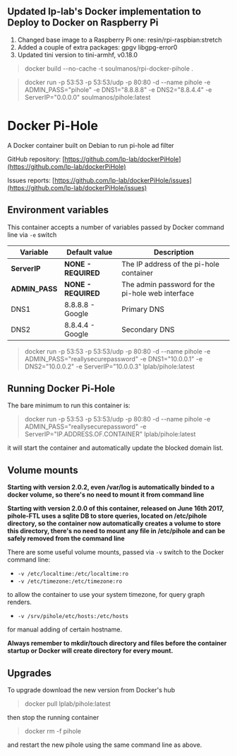 ## Updated lp-lab's Docker implementation to Deploy to Docker on Raspberry Pi

1. Changed base image to a Raspberry Pi one: resin/rpi-raspbian:stretch
2. Added a couple of extra packages: gpgv libgpg-error0
3. Updated tini version to tini-armhf, v0.18.0

> docker build --no-cache -t soulmanos/rpi-docker-pihole .

> docker run -p 53:53 -p 53:53/udp -p 80:80 -d --name pihole -e ADMIN_PASS="pihole" -e DNS1="8.8.8.8" -e DNS2="8.8.4.4" -e ServerIP="0.0.0.0" soulmanos/pihole:latest

# Docker Pi-Hole

A Docker container built on Debian to run pi-hole ad filter

GitHub repository: [https://github.com/lp-lab/dockerPiHole](https://github.com/lp-lab/dockerPiHole)

Issues reports: [https://github.com/lp-lab/dockerPiHole/issues](https://github.com/lp-lab/dockerPiHole/issues)

## Environment variables

This container accepts a number of variables passed by Docker command line via
`-e` switch

Variable       | Default value       | Description
---------------|---------------------|----------------------------------------
**ServerIP**   | **NONE - REQUIRED** | The IP address of the pi-hole container
**ADMIN_PASS** | **NONE - REQUIRED** | The admin password for the pi-hole web interface
DNS1           | 8.8.8.8 - Google    | Primary DNS
DNS2           | 8.8.4.4 - Google    | Secondary DNS

> docker run -p 53:53 -p 53:53/udp -p 80:80 -d
--name pihole -e ADMIN_PASS="reallysecurepassword" -e DNS1="10.0.0.1"
-e DNS2="10.0.0.2" -e ServerIP="10.0.0.3" lplab/pihole:latest

## Running Docker Pi-Hole

The bare minimum to run this container is:

> docker run -p 53:53 -p 53:53/udp -p 80:80 -d
--name pihole -e ADMIN_PASS="reallysecurepassword" -e ServerIP="IP.ADDRESS.OF.CONTAINER" lplab/pihole:latest

it will start the container and automatically update the blocked domain list.

## Volume mounts

**Starting with version 2.0.2, even /var/log is automatically binded to a docker volume, so there's no need to mount it from command line**

**Starting with version 2.0.0 of this container, released on June 16th 2017, pihole-FTL uses a sqlite DB to store queries, located on /etc/pihole directory, so the container now automatically creates a volume to store this directory, there's no need to mount any file in /etc/pihole and can be safely removed from the command line**

There are some useful volume mounts, passed via `-v` switch to the Docker
command line:

-   `-v /etc/localtime:/etc/localtime:ro`
-   `-v /etc/timezone:/etc/timezone:ro`

to allow the container to use your system timezone, for query graph renders.

-   `-v /srv/pihole/etc/hosts:/etc/hosts`

for manual adding of certain hostname.

**Always remember to mkdir/touch directory and files before the container startup or Docker will create directory for every mount.**

## Upgrades

To upgrade download the new version from Docker's hub

> docker pull lplab/pihole:latest

then stop the running container

> docker rm -f pihole

and restart the new pihole using the same command line as above.
